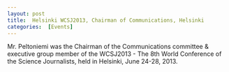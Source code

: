 ```yaml
---
layout: post 
title:  Helsinki WCSJ2013, Chairman of Communications, Helsinki
categories:  [Events] 
---
```

Mr. Peltoniemi was the Chairman of the Communications committee & executive group member of the WCSJ2013 - The 8th World Conference of the Science Journalists, held in Helsinki, June 24-28, 2013.
